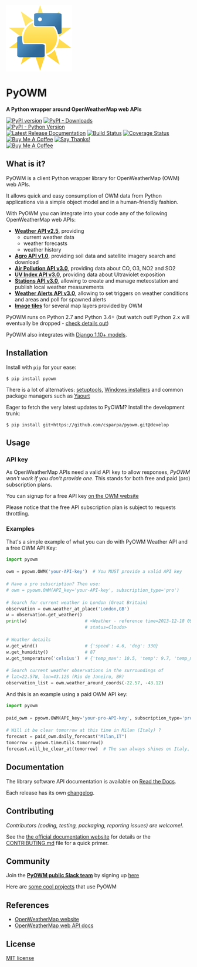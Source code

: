 [![logo](logos/180x180.png)](https://github.com/csparpa)

#  PyOWM  
**A Python wrapper around OpenWeatherMap web APIs**

[![PyPI version](https://badge.fury.io/py/pyowm.svg)](https://badge.fury.io/py/pyowm)
[![PyPI - Downloads](https://img.shields.io/pypi/dm/pyowm.svg)](https://img.shields.io/pypi/dm/pyowm.svg)
<br>
[![PyPI - Python Version](https://img.shields.io/pypi/pyversions/pyowm.svg)](https://img.shields.io/pypi/pyversions/pyowm.svg)
<br>
[![Latest Release Documentation](https://readthedocs.org/projects/pyowm/badge/?version=latest)](https://pyowm.readthedocs.io/en/latest/)
[![Build Status](https://travis-ci.org/csparpa/pyowm.png?branch=master)](https://travis-ci.org/csparpa/pyowm)
[![Coverage Status](https://coveralls.io/repos/github/csparpa/pyowm/badge.svg?branch=master)](https://coveralls.io/github/csparpa/pyowm?branch=master)
<br>
<a href="https://www.buymeacoffee.com/LmAl1n9" target="_blank"><img src="https://www.buymeacoffee.com/assets/img/custom_images/black_img.png" alt="Buy Me A Coffee" style="height: auto !important;width: auto !important;" ></a>
[![Say Thanks!](https://img.shields.io/badge/Say%20Thanks-!-1EAEDB.svg)](https://saythanks.io/to/csparpa)
<br>
<a href="https://www.buymeacoffee.com/LmAl1n9" target="_blank"><img src="https://www.buymeacoffee.com/assets/img/custom_images/black_img.png" alt="Buy Me A Coffee" style="height: auto !important;width: auto !important;" ></a>

##  What is it?
PyOWM is a client Python wrapper library for OpenWeatherMap (OWM) web APIs.

It allows quick and easy consumption of OWM data from Python applications via a simple object model and in a human-friendly fashion.

With PyOWM you can integrate into your code any of the following OpenWeatherMap web APIs:

 - **[Weather API v2.5](https://pyowm.readthedocs.io/en/latest/usage-examples-v2/weather-api-usage-examples.html)**, providing
    - current weather data
    - weather forecasts
    - weather history
 - **[Agro API v1.0](https://pyowm.readthedocs.io/en/latest/usage-examples-v2/agro-api-usage-examples.html)**, providing soil data and satellite imagery search and download
 - **[Air Pollution API v3.0](https://pyowm.readthedocs.io/en/latest/usage-examples-v2/air-pollution-api-usage-examples.html)**, providing data about CO, O3, NO2 and SO2
 - **[UV Index API v3.0](https://pyowm.readthedocs.io/en/latest/usage-examples-v2/uv-api-usage-examples.html)**, providing data about Ultraviolet exposition
 - **[Stations API v3.0](https://pyowm.readthedocs.io/en/latest/usage-examples-v2/stations-api-usage-examples.html)**, allowing to create and manage meteostation and publish local weather measurements
 - **[Weather Alerts API v3.0](https://pyowm.readthedocs.io/en/latest/usage-examples-v2/alerts-api-usage-examples.html)**, allowing to set triggers on weather conditions and areas and poll for spawned alerts
 - **[Image tiles](https://pyowm.readthedocs.io/en/latest/usage-examples-v2/map-tiles-client-examples.html)** for several map layers provided by OWM

PyOWM runs on Python 2.7 and Python 3.4+ (but watch out! Python 2.x will eventually be dropped - [check details out](https://github.com/csparpa/pyowm/wiki/Timeline-for-dropping-Python-2.x-support))

PyOWM also integrates with [Django 1.10+ models](https://github.com/csparpa/pyowm/wiki/Django-support).


##  Installation

Install with `pip` for your ease:

```shell
$ pip install pyowm
```

There is a lot of alternatives: [setuptools](https://github.com/csparpa/pyowm/wiki/Install#install-from-source-with-setuptools), [Windows installers](https://github.com/csparpa/pyowm/wiki/Install#windows-exe) and common package managers such as [Yaourt](https://github.com/csparpa/pyowm/wiki/Install#on-archlinux-with-yaourt)

Eager to fetch the very latest updates to PyOWM? Install the development trunk:

```shell
$ pip install git+https://github.com/csparpa/pyowm.git@develop
```



##  Usage

### API key

As OpenWeatherMap APIs need a valid API key to allow responses,
*PyOWM won't work if you don't provide one*. This stands for both free and paid (pro) subscription plans.

You can signup for a free API key [on the OWM website](https://home.openweathermap.org/users/sign_up)

Please notice that the free API subscription plan is subject to requests throttling.

### Examples

That's a simple example of what you can do with PyOWM Weather API and a free OWM API Key:

```python
import pyowm

owm = pyowm.OWM('your-API-key')  # You MUST provide a valid API key

# Have a pro subscription? Then use:
# owm = pyowm.OWM(API_key='your-API-key', subscription_type='pro')

# Search for current weather in London (Great Britain)
observation = owm.weather_at_place('London,GB')
w = observation.get_weather()
print(w)                      # <Weather - reference time=2013-12-18 09:20,
                              # status=Clouds>

# Weather details
w.get_wind()                  # {'speed': 4.6, 'deg': 330}
w.get_humidity()              # 87
w.get_temperature('celsius')  # {'temp_max': 10.5, 'temp': 9.7, 'temp_min': 9.0}

# Search current weather observations in the surroundings of
# lat=22.57W, lon=43.12S (Rio de Janeiro, BR)
observation_list = owm.weather_around_coords(-22.57, -43.12)
```

And this is an example using a paid OWM API key:

```python
import pyowm

paid_owm = pyowm.OWM(API_key='your-pro-API-key', subscription_type='pro')

# Will it be clear tomorrow at this time in Milan (Italy) ?
forecast = paid_owm.daily_forecast("Milan,IT")
tomorrow = pyowm.timeutils.tomorrow()
forecast.will_be_clear_at(tomorrow)  # The sun always shines on Italy, right? ;)
```

## Documentation
The library software API documentation is available on [Read the Docs](https://pyowm.readthedocs.io/en/latest/).

Each release has its own [changelog](https://github.com/csparpa/pyowm/wiki/Changelog).


## Contributing

_Contributors (coding, testing, packaging, reporting issues) are welcome!_.

See the [the official documentation website](https://pyowm.readthedocs.io/) for details or the [CONTRIBUTING.md](https://github.com/csparpa/pyowm/blob/master/CONTRIBUTING.md) file for a quick primer.


## Community
Join the **[PyOWM public Slack team](https://pyowm.slack.com)** by signing up [here](http://pyowm-slackin.herokuapp.com/)

Here are [some cool projects](https://github.com/csparpa/pyowm/wiki/Community-Projects-using-PyOWM) that use PyOWM

## References
* [OpenWeatherMap website](http://openweathermap.org/)
* [OpenWeatherMap web API docs](http://openweathermap.org/api)


## License
[MIT license](https://github.com/csparpa/pyowm/blob/master/LICENSE)
